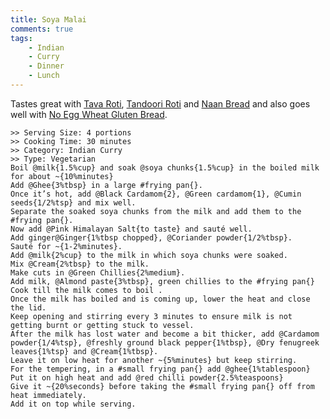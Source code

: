 ```yaml
---
title: Soya Malai
comments: true
tags:
    - Indian
    - Curry
    - Dinner
    - Lunch
---
```


Tastes great with [Tava Roti](../Breads/recipe_1_tava_roti.md), [Tandoori Roti](../Breads/recipe_3_tandoori_roti.md) and [Naan Bread](../Breads/recipe_4_naan_bread.md) and also goes well with [No Egg Wheat Gluten Bread](../Breads/recipe_2_wheat_gluten_bread.md).

```cooklang
>> Serving Size: 4 portions
>> Cooking Time: 30 minutes
>> Category: Indian Curry
>> Type: Vegetarian
Boil @milk{1.5%cup} and soak @soya chunks{1.5%cup} in the boiled milk for about ~{10%minutes}
Add @Ghee{3%tbsp} in a large #frying pan{}. 
Once it’s hot, add @Black Cardamom{2}, @Green cardamom{1}, @Cumin seeds{1/2%tsp} and mix well.
Separate the soaked soya chunks from the milk and add them to the #frying pan{}.
Now add @Pink Himalayan Salt{to taste} and sauté well. 
Add ginger@Ginger{1%tbsp chopped}, @Coriander powder{1/2%tbsp}.
Sauté for ~{1-2%minutes}. 
Add @milk{2%cup} to the milk in which soya chunks were soaked.
Mix @Cream{2%tbsp} to the milk. 
Make cuts in @Green Chillies{2%medium}.
Add milk, @Almond paste{3%tbsp}, green chillies to the #frying pan{}
Cook till the milk comes to boil . 
Once the milk has boiled and is coming up, lower the heat and close the lid.
Keep opening and stirring every 3 minutes to ensure milk is not getting burnt or getting stuck to vessel. 
After the milk has lost water and become a bit thicker, add @Cardamom powder{1/4%tsp}, @freshly ground black pepper{1%tbsp}, @Dry fenugreek leaves{1%tsp} and @Cream{1%tbsp}.
Leave it on low heat for another ~{5%minutes} but keep stirring. 
For the tempering, in a #small frying pan{} add @ghee{1%tablespoon}
Put it on high heat and add @red chilli powder{2.5%teaspoons}
Give it ~{20%seconds} before taking the #small frying pan{} off from heat immediately.
Add it on top while serving.
```
